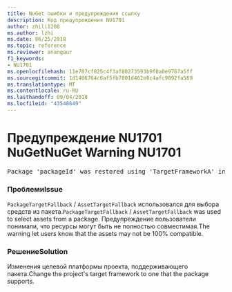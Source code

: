 ```yaml
---
title: NuGet ошибки и предупреждения ссылку
description: Код предупреждения NU1701
author: zhili1208
ms.author: lzhi
ms.date: 06/25/2018
ms.topic: reference
ms.reviewer: anangaur
f1_keywords:
- NU1701
ms.openlocfilehash: 11e707cf025c4f3af80273593b9f0a0e9767a5ff
ms.sourcegitcommit: 1d1406764c6af5fb7801d462e0c4afc9092fa569
ms.translationtype: MT
ms.contentlocale: ru-RU
ms.lasthandoff: 09/04/2018
ms.locfileid: "43548649"
---
```

# <a name="nuget-warning-nu1701"></a><span data-ttu-id="79974-103">Предупреждение NU1701 NuGet</span><span class="sxs-lookup"><span data-stu-id="79974-103">NuGet Warning NU1701</span></span>

<pre>Package 'packageId' was restored using 'TargetFrameworkA' instead the project target framework 'TargetFrameworkB'. This package may not be fully compatible with your project.</pre>

### <a name="issue"></a><span data-ttu-id="79974-104">Проблеми</span><span class="sxs-lookup"><span data-stu-id="79974-104">Issue</span></span>
<span data-ttu-id="79974-105">`PackageTargetFallback` / `AssetTargetFallback` использовался для выбора средств из пакета.</span><span class="sxs-lookup"><span data-stu-id="79974-105">`PackageTargetFallback` / `AssetTargetFallback` was used to select assets from a package.</span></span> <span data-ttu-id="79974-106">Предупреждение пользователи понимали, что ресурсы могут быть не полностью совместимая.</span><span class="sxs-lookup"><span data-stu-id="79974-106">The warning let users know that the assets may not be 100% compatible.</span></span>

### <a name="solution"></a><span data-ttu-id="79974-107">Решение</span><span class="sxs-lookup"><span data-stu-id="79974-107">Solution</span></span>
<span data-ttu-id="79974-108">Изменения целевой платформы проекта, поддерживающего пакета.</span><span class="sxs-lookup"><span data-stu-id="79974-108">Change the project's target framework to one that the package supports.</span></span>
